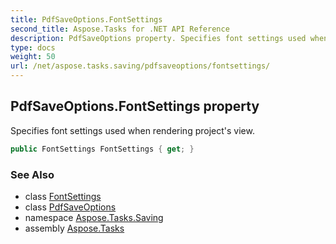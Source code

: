 ```yaml
---
title: PdfSaveOptions.FontSettings
second_title: Aspose.Tasks for .NET API Reference
description: PdfSaveOptions property. Specifies font settings used when rendering projects view
type: docs
weight: 50
url: /net/aspose.tasks.saving/pdfsaveoptions/fontsettings/
---
```

## PdfSaveOptions.FontSettings property

Specifies font settings used when rendering project's view.

```csharp
public FontSettings FontSettings { get; }
```

### See Also

* class [FontSettings](../../../aspose.tasks/fontsettings/)
* class [PdfSaveOptions](../)
* namespace [Aspose.Tasks.Saving](../../pdfsaveoptions/)
* assembly [Aspose.Tasks](../../../)


